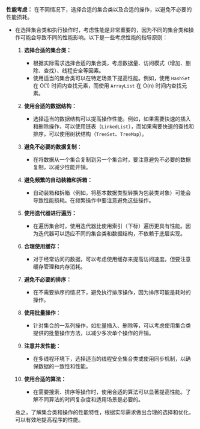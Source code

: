 **性能考虑：** 在不同情况下，选择合适的集合类以及合适的操作，以避免不必要的性能损耗。

- 在选择集合类和执行操作时，考虑性能是非常重要的，因为不同的集合类和操作可能会导致不同的性能影响。以下是一些考虑性能的指导原则：

  1. **选择合适的集合类：**
     - 根据实际需求选择合适的集合类，考虑数据量、访问模式（增加、删除、查找）、线程安全等因素。
     - 使用适当的集合类可以在特定场景下提高性能。例如，使用 `HashSet` 在 O(1) 时间内查找元素，而使用 `ArrayList` 在 O(n) 时间内查找元素。

  2. **使用合适的数据结构：**
     - 选择适当的数据结构可以提高操作性能。例如，如果需要快速的插入和删除操作，可以使用链表（`LinkedList`），而如果需要快速的查找和排序，可以使用树状结构（`TreeSet`、`TreeMap`）。

  3. **避免不必要的数据复制：**
     - 在将数据从一个集合复制到另一个集合时，要注意避免不必要的数据复制，以减少性能开销。

  4. **避免频繁的自动装箱和拆箱：**
     - 自动装箱和拆箱（例如，将基本数据类型转换为包装类对象）可能会导致性能损耗。在频繁操作中要注意避免这些操作。

  5. **使用迭代器进行遍历：**
     - 在遍历集合时，使用迭代器比使用索引（下标）遍历更具有性能。因为迭代器可以适应不同的集合类和数据结构，不依赖于底层实现。

  6. **合理使用缓存：**
     - 对于经常访问的数据，可以考虑使用缓存来提高访问速度。但要注意缓存管理和内存消耗。

  7. **避免不必要的排序：**
     - 在不需要排序的情况下，避免执行排序操作，因为排序可能是耗时的操作。

  8. **使用批量操作：**
     - 针对集合的一系列操作，如批量插入、删除等，可以考虑使用集合类提供的批量操作方法，以减少多次单个操作的开销。

  9. **注意并发性能：**
     - 在多线程环境下，选择适当的线程安全集合类或使用同步机制，以确保数据的一致性和性能。

  10. **使用合适的算法：**
      - 在需要搜索、排序等操作时，使用合适的算法可以显著提高性能。了解不同算法的时间复杂度和适用场景是必要的。

  总之，了解集合类和操作的性能特性，根据实际需求做出合理的选择和优化，可以有效地提高程序的性能。